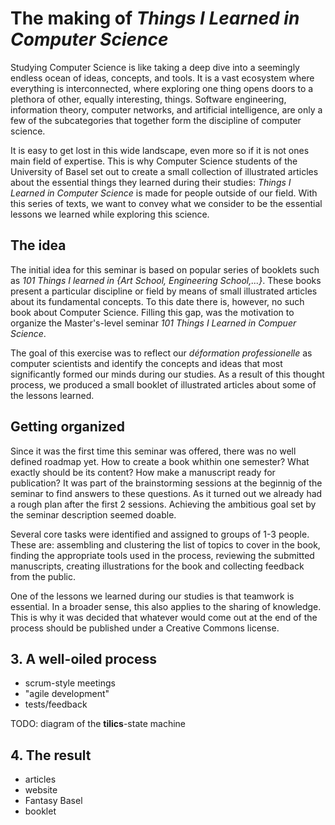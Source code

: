 # The making of *Things I Learned in Computer Science*

Studying Computer Science is like taking a deep dive into a seemingly endless ocean of ideas, concepts, and tools. It is a vast ecosystem where everything is interconnected, where exploring one thing opens doors to a plethora of other, equally interesting, things. Software engineering, information theory, computer networks, and artificial intelligence, are only a few of the subcategories that together form the discipline of computer science. 

It is easy to get lost in this wide landscape, even more so if it is not ones main field of expertise. This is why Computer Science students of the University of Basel set out to create a small collection of illustrated articles about the essential things they learned during their studies: *Things I Learned in Computer Science* is made for people outside of our field. With this series of texts, we want to  convey what we consider to be the essential lessons we learned while exploring this science. 

## The idea

The initial idea for this seminar is based on popular series of booklets such as *101 Things I learned in {Art School, Engineering School,...}*. These books present a particular discipline or field by means of small illustrated articles about its fundamental concepts. To this date there is, however, no such book about Computer Science. Filling this gap, was the motivation to organize the Master's-level seminar *101 Things I Learned in Compuer Science*.

The goal of this exercise was to reflect our *déformation professionelle* as computer scientists and identify the concepts and ideas that most significantly formed our minds during our studies. As a result of this thought process, we produced a small booklet of illustrated articles about some of the lessons learned.

## Getting organized

Since it was the first time this seminar was offered, there was no well defined roadmap yet. How to create a book whithin one semester? What exactly should be its content? How make a manuscript ready for publication? It was part of the brainstorming sessions at the beginnig of the seminar to find answers to these questions. As it turned out we already had a rough plan after the first 2 sessions. Achieving the ambitious goal set by the seminar description seemed doable.

Several core tasks were identified and assigned to groups of 1-3 people. These are: assembling and clustering the list of topics to cover in the book, finding the appropriate tools used in the process, reviewing the submitted manuscripts, creating illustrations for the book and collecting feedback from the public.

One of the lessons we learned during our studies is that teamwork is essential. In a broader sense, this also applies to the sharing of knowledge. This is why it was decided that whatever would come out at the end of the process should be published under a Creative Commons license.

## 3. A well-oiled process

- scrum-style meetings
- "agile development" 
- tests/feedback

TODO: diagram of the **tilics**-state machine

## 4. The result

- articles
- website
- Fantasy Basel
- booklet
